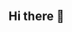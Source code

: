 ## Hi there 👋

<!--
**mahafis/mahafis** is a ✨ _special_ ✨ repository because its `README.md` (this file) appears on your GitHub profile.

Here are some ideas to get you started:

- 🔭 I’m currently working on an AI-Powered Stock Trading Algorithm, in order to start my understanding of Artificial Intelligence and Machine Learning.

- 💬 I believe that academia will always come first, because if you can excel there you are likewise going to excel in any other field you'd like to pursue, especially when your curriculum is broad and not hyper-specialized. But, nevertheless, the part that makes Computer Science worthwhile is the projects you make alongside the collaborations you need to create them, and obviously the long walks on the beach. 

- 📫 How to reach me: My email is nmd9736@nyu.edu, my personal home address is AlWarqa 3, Dubai, UAE. 36b Street, House 37.

- 😄 Pronouns: Man

- ⚡ Fun fact: I have hay fever, which means I get a cold during the Winter and Summer.
-->
